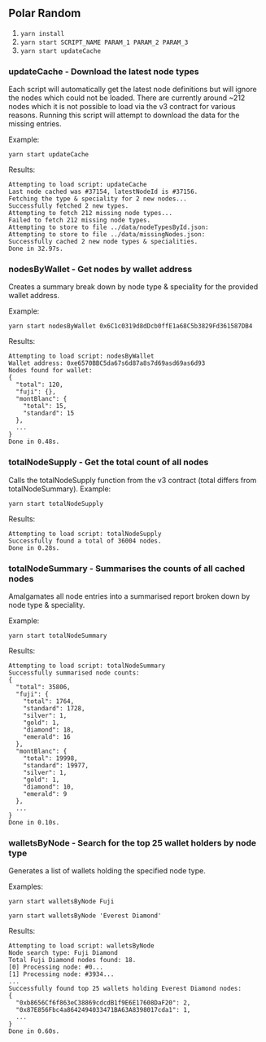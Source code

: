 ## Polar Random

1. `yarn install`
2. `yarn start SCRIPT_NAME PARAM_1 PARAM_2 PARAM_3`
3. `yarn start updateCache`

### updateCache - Download the latest node types
Each script will automatically get the latest node definitions but will ignore the nodes which could not be loaded. There are currently around ~212 nodes which it is not possible to load via the v3 contract for various reasons. Running this script will attempt to download the data for the missing entries.

Example:

`yarn start updateCache`

Results:

```
Attempting to load script: updateCache
Last node cached was #37154, latestNodeId is #37156.
Fetching the type & speciality for 2 new nodes...
Successfully fetched 2 new types.
Attempting to fetch 212 missing node types...
Failed to fetch 212 missing node types.
Attempting to store to file ../data/nodeTypesById.json:
Attempting to store to file ../data/missingNodes.json:
Successfully cached 2 new node types & specialities.
Done in 32.97s.
```

### nodesByWallet - Get nodes by wallet address
Creates a summary break down by node type & speciality for the provided wallet address.

Example:

`yarn start nodesByWallet 0x6C1c0319d8dDcb0ffE1a68C5b3829Fd361587DB4`

Results:

```
Attempting to load script: nodesByWallet
Wallet address: 0xe6570BBC5da67s6d87a8s7d69asd69as6d93
Nodes found for wallet:
{                   
  "total": 120,     
  "fuji": {},       
  "montBlanc": {    
    "total": 15,    
    "standard": 15  
  },                
  ...
}
Done in 0.48s.
```

### totalNodeSupply - Get the total count of all nodes
Calls the totalNodeSupply function from the v3 contract (total differs from totalNodeSummary).
Example:

`yarn start totalNodeSupply`

Results:

```
Attempting to load script: totalNodeSupply
Successfully found a total of 36004 nodes.
Done in 0.28s.
```

### totalNodeSummary - Summarises the counts of all cached nodes 
Amalgamates all node entries into a summarised report broken down by node type & speciality.

Example:

`yarn start totalNodeSummary`

Results:

```
Attempting to load script: totalNodeSummary
Successfully summarised node counts:
{
  "total": 35806,
  "fuji": {
    "total": 1764,
    "standard": 1728,
    "silver": 1,
    "gold": 1,
    "diamond": 18,
    "emerald": 16
  },
  "montBlanc": {
    "total": 19998,
    "standard": 19977,
    "silver": 1,
    "gold": 1,
    "diamond": 10,
    "emerald": 9
  },
  ...
}
Done in 0.10s.
```


### walletsByNode - Search for the top 25 wallet holders by node type
Generates a list of wallets holding the specified node type.

Examples:

`yarn start walletsByNode Fuji`

`yarn start walletsByNode 'Everest Diamond'`

Results:

```
Attempting to load script: walletsByNode
Node search type: Fuji Diamond
Total Fuji Diamond nodes found: 18.
[0] Processing node: #0...
[1] Processing node: #3934...
...
Successfully found top 25 wallets holding Everest Diamond nodes:
{
  "0xb8656Cf6f863eC38869cdcdB1f9E6E17608DaF20": 2,
  "0x87E856Fbc4a8642494033471BA63A8398017cda1": 1,
  ...
}
Done in 0.60s.
```
